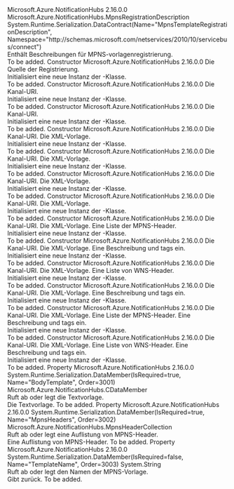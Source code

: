 <Type Name="MpnsTemplateRegistrationDescription" FullName="Microsoft.Azure.NotificationHubs.MpnsTemplateRegistrationDescription">
  <TypeSignature Language="C#" Value="public class MpnsTemplateRegistrationDescription : Microsoft.Azure.NotificationHubs.MpnsRegistrationDescription" />
  <TypeSignature Language="ILAsm" Value=".class public auto ansi beforefieldinit MpnsTemplateRegistrationDescription extends Microsoft.Azure.NotificationHubs.MpnsRegistrationDescription" />
  <TypeSignature Language="DocId" Value="T:Microsoft.Azure.NotificationHubs.MpnsTemplateRegistrationDescription" />
  <TypeSignature Language="VB.NET" Value="Public Class MpnsTemplateRegistrationDescription&#xA;Inherits MpnsRegistrationDescription" />
  <TypeSignature Language="F#" Value="type MpnsTemplateRegistrationDescription = class&#xA;    inherit MpnsRegistrationDescription" />
  <AssemblyInfo>
    <AssemblyName>Microsoft.Azure.NotificationHubs</AssemblyName>
    <AssemblyVersion>2.16.0.0</AssemblyVersion>
  </AssemblyInfo>
  <Base>
    <BaseTypeName>Microsoft.Azure.NotificationHubs.MpnsRegistrationDescription</BaseTypeName>
  </Base>
  <Interfaces />
  <Attributes>
    <Attribute>
      <AttributeName>System.Runtime.Serialization.DataContract(Name="MpnsTemplateRegistrationDescription", Namespace="http://schemas.microsoft.com/netservices/2010/10/servicebus/connect")</AttributeName>
    </Attribute>
  </Attributes>
  <Docs>
    <summary>Enthält Beschreibungen für MPNS-vorlagenregistrierung.</summary>
    <remarks>To be added.</remarks>
  </Docs>
  <Members>
    <Member MemberName=".ctor">
      <MemberSignature Language="C#" Value="public MpnsTemplateRegistrationDescription (Microsoft.Azure.NotificationHubs.MpnsTemplateRegistrationDescription sourceRegistration);" />
      <MemberSignature Language="ILAsm" Value=".method public hidebysig specialname rtspecialname instance void .ctor(class Microsoft.Azure.NotificationHubs.MpnsTemplateRegistrationDescription sourceRegistration) cil managed" />
      <MemberSignature Language="DocId" Value="M:Microsoft.Azure.NotificationHubs.MpnsTemplateRegistrationDescription.#ctor(Microsoft.Azure.NotificationHubs.MpnsTemplateRegistrationDescription)" />
      <MemberSignature Language="VB.NET" Value="Public Sub New (sourceRegistration As MpnsTemplateRegistrationDescription)" />
      <MemberSignature Language="F#" Value="new Microsoft.Azure.NotificationHubs.MpnsTemplateRegistrationDescription : Microsoft.Azure.NotificationHubs.MpnsTemplateRegistrationDescription -&gt; Microsoft.Azure.NotificationHubs.MpnsTemplateRegistrationDescription" Usage="new Microsoft.Azure.NotificationHubs.MpnsTemplateRegistrationDescription sourceRegistration" />
      <MemberType>Constructor</MemberType>
      <AssemblyInfo>
        <AssemblyName>Microsoft.Azure.NotificationHubs</AssemblyName>
        <AssemblyVersion>2.16.0.0</AssemblyVersion>
      </AssemblyInfo>
      <Parameters>
        <Parameter Name="sourceRegistration" Type="Microsoft.Azure.NotificationHubs.MpnsTemplateRegistrationDescription" />
      </Parameters>
      <Docs>
        <param name="sourceRegistration">Die Quelle der Registrierung.</param>
        <summary>Initialisiert eine neue Instanz der <see cref="T:Microsoft.Azure.NotificationHubs.MpnsTemplateRegistrationDescription" />-Klasse.</summary>
        <remarks>To be added.</remarks>
      </Docs>
    </Member>
    <Member MemberName=".ctor">
      <MemberSignature Language="C#" Value="public MpnsTemplateRegistrationDescription (string channelUri);" />
      <MemberSignature Language="ILAsm" Value=".method public hidebysig specialname rtspecialname instance void .ctor(string channelUri) cil managed" />
      <MemberSignature Language="DocId" Value="M:Microsoft.Azure.NotificationHubs.MpnsTemplateRegistrationDescription.#ctor(System.String)" />
      <MemberSignature Language="VB.NET" Value="Public Sub New (channelUri As String)" />
      <MemberSignature Language="F#" Value="new Microsoft.Azure.NotificationHubs.MpnsTemplateRegistrationDescription : string -&gt; Microsoft.Azure.NotificationHubs.MpnsTemplateRegistrationDescription" Usage="new Microsoft.Azure.NotificationHubs.MpnsTemplateRegistrationDescription channelUri" />
      <MemberType>Constructor</MemberType>
      <AssemblyInfo>
        <AssemblyName>Microsoft.Azure.NotificationHubs</AssemblyName>
        <AssemblyVersion>2.16.0.0</AssemblyVersion>
      </AssemblyInfo>
      <Parameters>
        <Parameter Name="channelUri" Type="System.String" />
      </Parameters>
      <Docs>
        <param name="channelUri">Die Kanal-URI.</param>
        <summary>Initialisiert eine neue Instanz der <see cref="T:Microsoft.Azure.NotificationHubs.MpnsTemplateRegistrationDescription" />-Klasse.</summary>
        <remarks>To be added.</remarks>
      </Docs>
    </Member>
    <Member MemberName=".ctor">
      <MemberSignature Language="C#" Value="public MpnsTemplateRegistrationDescription (Uri channelUri);" />
      <MemberSignature Language="ILAsm" Value=".method public hidebysig specialname rtspecialname instance void .ctor(class System.Uri channelUri) cil managed" />
      <MemberSignature Language="DocId" Value="M:Microsoft.Azure.NotificationHubs.MpnsTemplateRegistrationDescription.#ctor(System.Uri)" />
      <MemberSignature Language="VB.NET" Value="Public Sub New (channelUri As Uri)" />
      <MemberSignature Language="F#" Value="new Microsoft.Azure.NotificationHubs.MpnsTemplateRegistrationDescription : Uri -&gt; Microsoft.Azure.NotificationHubs.MpnsTemplateRegistrationDescription" Usage="new Microsoft.Azure.NotificationHubs.MpnsTemplateRegistrationDescription channelUri" />
      <MemberType>Constructor</MemberType>
      <AssemblyInfo>
        <AssemblyName>Microsoft.Azure.NotificationHubs</AssemblyName>
        <AssemblyVersion>2.16.0.0</AssemblyVersion>
      </AssemblyInfo>
      <Parameters>
        <Parameter Name="channelUri" Type="System.Uri" />
      </Parameters>
      <Docs>
        <param name="channelUri">Die Kanal-URI.</param>
        <summary>Initialisiert eine neue Instanz der <see cref="T:Microsoft.Azure.NotificationHubs.MpnsTemplateRegistrationDescription" />-Klasse.</summary>
        <remarks>To be added.</remarks>
      </Docs>
    </Member>
    <Member MemberName=".ctor">
      <MemberSignature Language="C#" Value="public MpnsTemplateRegistrationDescription (string channelUri, string templatePayload);" />
      <MemberSignature Language="ILAsm" Value=".method public hidebysig specialname rtspecialname instance void .ctor(string channelUri, string templatePayload) cil managed" />
      <MemberSignature Language="DocId" Value="M:Microsoft.Azure.NotificationHubs.MpnsTemplateRegistrationDescription.#ctor(System.String,System.String)" />
      <MemberSignature Language="VB.NET" Value="Public Sub New (channelUri As String, templatePayload As String)" />
      <MemberSignature Language="F#" Value="new Microsoft.Azure.NotificationHubs.MpnsTemplateRegistrationDescription : string * string -&gt; Microsoft.Azure.NotificationHubs.MpnsTemplateRegistrationDescription" Usage="new Microsoft.Azure.NotificationHubs.MpnsTemplateRegistrationDescription (channelUri, templatePayload)" />
      <MemberType>Constructor</MemberType>
      <AssemblyInfo>
        <AssemblyName>Microsoft.Azure.NotificationHubs</AssemblyName>
        <AssemblyVersion>2.16.0.0</AssemblyVersion>
      </AssemblyInfo>
      <Parameters>
        <Parameter Name="channelUri" Type="System.String" />
        <Parameter Name="templatePayload" Type="System.String" />
      </Parameters>
      <Docs>
        <param name="channelUri">Die Kanal-URI.</param>
        <param name="templatePayload">Die XML-Vorlage.</param>
        <summary>Initialisiert eine neue Instanz der <see cref="T:Microsoft.Azure.NotificationHubs.MpnsTemplateRegistrationDescription" />-Klasse.</summary>
        <remarks>To be added.</remarks>
      </Docs>
    </Member>
    <Member MemberName=".ctor">
      <MemberSignature Language="C#" Value="public MpnsTemplateRegistrationDescription (string channelUri, System.Xml.XmlDocument xmlTemplate);" />
      <MemberSignature Language="ILAsm" Value=".method public hidebysig specialname rtspecialname instance void .ctor(string channelUri, class System.Xml.XmlDocument xmlTemplate) cil managed" />
      <MemberSignature Language="DocId" Value="M:Microsoft.Azure.NotificationHubs.MpnsTemplateRegistrationDescription.#ctor(System.String,System.Xml.XmlDocument)" />
      <MemberSignature Language="VB.NET" Value="Public Sub New (channelUri As String, xmlTemplate As XmlDocument)" />
      <MemberSignature Language="F#" Value="new Microsoft.Azure.NotificationHubs.MpnsTemplateRegistrationDescription : string * System.Xml.XmlDocument -&gt; Microsoft.Azure.NotificationHubs.MpnsTemplateRegistrationDescription" Usage="new Microsoft.Azure.NotificationHubs.MpnsTemplateRegistrationDescription (channelUri, xmlTemplate)" />
      <MemberType>Constructor</MemberType>
      <AssemblyInfo>
        <AssemblyName>Microsoft.Azure.NotificationHubs</AssemblyName>
        <AssemblyVersion>2.16.0.0</AssemblyVersion>
      </AssemblyInfo>
      <Parameters>
        <Parameter Name="channelUri" Type="System.String" />
        <Parameter Name="xmlTemplate" Type="System.Xml.XmlDocument" />
      </Parameters>
      <Docs>
        <param name="channelUri">Die Kanal-URI.</param>
        <param name="xmlTemplate">Die XML-Vorlage.</param>
        <summary>Initialisiert eine neue Instanz der <see cref="T:Microsoft.Azure.NotificationHubs.MpnsTemplateRegistrationDescription" />-Klasse.</summary>
        <remarks>To be added.</remarks>
      </Docs>
    </Member>
    <Member MemberName=".ctor">
      <MemberSignature Language="C#" Value="public MpnsTemplateRegistrationDescription (Uri channelUri, string templatePayload);" />
      <MemberSignature Language="ILAsm" Value=".method public hidebysig specialname rtspecialname instance void .ctor(class System.Uri channelUri, string templatePayload) cil managed" />
      <MemberSignature Language="DocId" Value="M:Microsoft.Azure.NotificationHubs.MpnsTemplateRegistrationDescription.#ctor(System.Uri,System.String)" />
      <MemberSignature Language="VB.NET" Value="Public Sub New (channelUri As Uri, templatePayload As String)" />
      <MemberSignature Language="F#" Value="new Microsoft.Azure.NotificationHubs.MpnsTemplateRegistrationDescription : Uri * string -&gt; Microsoft.Azure.NotificationHubs.MpnsTemplateRegistrationDescription" Usage="new Microsoft.Azure.NotificationHubs.MpnsTemplateRegistrationDescription (channelUri, templatePayload)" />
      <MemberType>Constructor</MemberType>
      <AssemblyInfo>
        <AssemblyName>Microsoft.Azure.NotificationHubs</AssemblyName>
        <AssemblyVersion>2.16.0.0</AssemblyVersion>
      </AssemblyInfo>
      <Parameters>
        <Parameter Name="channelUri" Type="System.Uri" />
        <Parameter Name="templatePayload" Type="System.String" />
      </Parameters>
      <Docs>
        <param name="channelUri">Die Kanal-URI.</param>
        <param name="templatePayload">Die XML-Vorlage.</param>
        <summary>Initialisiert eine neue Instanz der <see cref="T:Microsoft.Azure.NotificationHubs.MpnsTemplateRegistrationDescription" />-Klasse.</summary>
        <remarks>To be added.</remarks>
      </Docs>
    </Member>
    <Member MemberName=".ctor">
      <MemberSignature Language="C#" Value="public MpnsTemplateRegistrationDescription (Uri channelUri, System.Xml.XmlDocument xmlTemplate);" />
      <MemberSignature Language="ILAsm" Value=".method public hidebysig specialname rtspecialname instance void .ctor(class System.Uri channelUri, class System.Xml.XmlDocument xmlTemplate) cil managed" />
      <MemberSignature Language="DocId" Value="M:Microsoft.Azure.NotificationHubs.MpnsTemplateRegistrationDescription.#ctor(System.Uri,System.Xml.XmlDocument)" />
      <MemberSignature Language="VB.NET" Value="Public Sub New (channelUri As Uri, xmlTemplate As XmlDocument)" />
      <MemberSignature Language="F#" Value="new Microsoft.Azure.NotificationHubs.MpnsTemplateRegistrationDescription : Uri * System.Xml.XmlDocument -&gt; Microsoft.Azure.NotificationHubs.MpnsTemplateRegistrationDescription" Usage="new Microsoft.Azure.NotificationHubs.MpnsTemplateRegistrationDescription (channelUri, xmlTemplate)" />
      <MemberType>Constructor</MemberType>
      <AssemblyInfo>
        <AssemblyName>Microsoft.Azure.NotificationHubs</AssemblyName>
        <AssemblyVersion>2.16.0.0</AssemblyVersion>
      </AssemblyInfo>
      <Parameters>
        <Parameter Name="channelUri" Type="System.Uri" />
        <Parameter Name="xmlTemplate" Type="System.Xml.XmlDocument" />
      </Parameters>
      <Docs>
        <param name="channelUri">Die Kanal-URI.</param>
        <param name="xmlTemplate">Die XML-Vorlage.</param>
        <summary>Initialisiert eine neue Instanz der <see cref="T:Microsoft.Azure.NotificationHubs.MpnsTemplateRegistrationDescription" />-Klasse.</summary>
        <remarks>To be added.</remarks>
      </Docs>
    </Member>
    <Member MemberName=".ctor">
      <MemberSignature Language="C#" Value="public MpnsTemplateRegistrationDescription (string channelUri, string templatePayload, System.Collections.Generic.IDictionary&lt;string,string&gt; mpnsHeaders);" />
      <MemberSignature Language="ILAsm" Value=".method public hidebysig specialname rtspecialname instance void .ctor(string channelUri, string templatePayload, class System.Collections.Generic.IDictionary`2&lt;string, string&gt; mpnsHeaders) cil managed" />
      <MemberSignature Language="DocId" Value="M:Microsoft.Azure.NotificationHubs.MpnsTemplateRegistrationDescription.#ctor(System.String,System.String,System.Collections.Generic.IDictionary{System.String,System.String})" />
      <MemberSignature Language="VB.NET" Value="Public Sub New (channelUri As String, templatePayload As String, mpnsHeaders As IDictionary(Of String, String))" />
      <MemberSignature Language="F#" Value="new Microsoft.Azure.NotificationHubs.MpnsTemplateRegistrationDescription : string * string * System.Collections.Generic.IDictionary&lt;string, string&gt; -&gt; Microsoft.Azure.NotificationHubs.MpnsTemplateRegistrationDescription" Usage="new Microsoft.Azure.NotificationHubs.MpnsTemplateRegistrationDescription (channelUri, templatePayload, mpnsHeaders)" />
      <MemberType>Constructor</MemberType>
      <AssemblyInfo>
        <AssemblyName>Microsoft.Azure.NotificationHubs</AssemblyName>
        <AssemblyVersion>2.16.0.0</AssemblyVersion>
      </AssemblyInfo>
      <Parameters>
        <Parameter Name="channelUri" Type="System.String" />
        <Parameter Name="templatePayload" Type="System.String" />
        <Parameter Name="mpnsHeaders" Type="System.Collections.Generic.IDictionary&lt;System.String,System.String&gt;" />
      </Parameters>
      <Docs>
        <param name="channelUri">Die Kanal-URI.</param>
        <param name="templatePayload">Die XML-Vorlage.</param>
        <param name="mpnsHeaders">Eine Liste der MPNS-Header.</param>
        <summary>Initialisiert eine neue Instanz der <see cref="T:Microsoft.Azure.NotificationHubs.MpnsTemplateRegistrationDescription" />-Klasse.</summary>
        <remarks>To be added.</remarks>
      </Docs>
    </Member>
    <Member MemberName=".ctor">
      <MemberSignature Language="C#" Value="public MpnsTemplateRegistrationDescription (string channelUri, string templatePayload, System.Collections.Generic.IEnumerable&lt;string&gt; tags);" />
      <MemberSignature Language="ILAsm" Value=".method public hidebysig specialname rtspecialname instance void .ctor(string channelUri, string templatePayload, class System.Collections.Generic.IEnumerable`1&lt;string&gt; tags) cil managed" />
      <MemberSignature Language="DocId" Value="M:Microsoft.Azure.NotificationHubs.MpnsTemplateRegistrationDescription.#ctor(System.String,System.String,System.Collections.Generic.IEnumerable{System.String})" />
      <MemberSignature Language="VB.NET" Value="Public Sub New (channelUri As String, templatePayload As String, tags As IEnumerable(Of String))" />
      <MemberSignature Language="F#" Value="new Microsoft.Azure.NotificationHubs.MpnsTemplateRegistrationDescription : string * string * seq&lt;string&gt; -&gt; Microsoft.Azure.NotificationHubs.MpnsTemplateRegistrationDescription" Usage="new Microsoft.Azure.NotificationHubs.MpnsTemplateRegistrationDescription (channelUri, templatePayload, tags)" />
      <MemberType>Constructor</MemberType>
      <AssemblyInfo>
        <AssemblyName>Microsoft.Azure.NotificationHubs</AssemblyName>
        <AssemblyVersion>2.16.0.0</AssemblyVersion>
      </AssemblyInfo>
      <Parameters>
        <Parameter Name="channelUri" Type="System.String" />
        <Parameter Name="templatePayload" Type="System.String" />
        <Parameter Name="tags" Type="System.Collections.Generic.IEnumerable&lt;System.String&gt;" />
      </Parameters>
      <Docs>
        <param name="channelUri">Die Kanal-URI.</param>
        <param name="templatePayload">Die XML-Vorlage.</param>
        <param name="tags">Eine Beschreibung und tags ein.</param>
        <summary>Initialisiert eine neue Instanz der <see cref="T:Microsoft.Azure.NotificationHubs.MpnsTemplateRegistrationDescription" />-Klasse.</summary>
        <remarks>To be added.</remarks>
      </Docs>
    </Member>
    <Member MemberName=".ctor">
      <MemberSignature Language="C#" Value="public MpnsTemplateRegistrationDescription (Uri channelUri, string templatePayload, System.Collections.Generic.IDictionary&lt;string,string&gt; mpnsHeaders);" />
      <MemberSignature Language="ILAsm" Value=".method public hidebysig specialname rtspecialname instance void .ctor(class System.Uri channelUri, string templatePayload, class System.Collections.Generic.IDictionary`2&lt;string, string&gt; mpnsHeaders) cil managed" />
      <MemberSignature Language="DocId" Value="M:Microsoft.Azure.NotificationHubs.MpnsTemplateRegistrationDescription.#ctor(System.Uri,System.String,System.Collections.Generic.IDictionary{System.String,System.String})" />
      <MemberSignature Language="VB.NET" Value="Public Sub New (channelUri As Uri, templatePayload As String, mpnsHeaders As IDictionary(Of String, String))" />
      <MemberSignature Language="F#" Value="new Microsoft.Azure.NotificationHubs.MpnsTemplateRegistrationDescription : Uri * string * System.Collections.Generic.IDictionary&lt;string, string&gt; -&gt; Microsoft.Azure.NotificationHubs.MpnsTemplateRegistrationDescription" Usage="new Microsoft.Azure.NotificationHubs.MpnsTemplateRegistrationDescription (channelUri, templatePayload, mpnsHeaders)" />
      <MemberType>Constructor</MemberType>
      <AssemblyInfo>
        <AssemblyName>Microsoft.Azure.NotificationHubs</AssemblyName>
        <AssemblyVersion>2.16.0.0</AssemblyVersion>
      </AssemblyInfo>
      <Parameters>
        <Parameter Name="channelUri" Type="System.Uri" />
        <Parameter Name="templatePayload" Type="System.String" />
        <Parameter Name="mpnsHeaders" Type="System.Collections.Generic.IDictionary&lt;System.String,System.String&gt;" />
      </Parameters>
      <Docs>
        <param name="channelUri">Die Kanal-URI.</param>
        <param name="templatePayload">Die XML-Vorlage.</param>
        <param name="mpnsHeaders">Eine Liste von WNS-Header.</param>
        <summary>Initialisiert eine neue Instanz der <see cref="T:Microsoft.Azure.NotificationHubs.MpnsTemplateRegistrationDescription" />-Klasse.</summary>
        <remarks>To be added.</remarks>
      </Docs>
    </Member>
    <Member MemberName=".ctor">
      <MemberSignature Language="C#" Value="public MpnsTemplateRegistrationDescription (Uri channelUri, string templatePayload, System.Collections.Generic.IEnumerable&lt;string&gt; tags);" />
      <MemberSignature Language="ILAsm" Value=".method public hidebysig specialname rtspecialname instance void .ctor(class System.Uri channelUri, string templatePayload, class System.Collections.Generic.IEnumerable`1&lt;string&gt; tags) cil managed" />
      <MemberSignature Language="DocId" Value="M:Microsoft.Azure.NotificationHubs.MpnsTemplateRegistrationDescription.#ctor(System.Uri,System.String,System.Collections.Generic.IEnumerable{System.String})" />
      <MemberSignature Language="VB.NET" Value="Public Sub New (channelUri As Uri, templatePayload As String, tags As IEnumerable(Of String))" />
      <MemberSignature Language="F#" Value="new Microsoft.Azure.NotificationHubs.MpnsTemplateRegistrationDescription : Uri * string * seq&lt;string&gt; -&gt; Microsoft.Azure.NotificationHubs.MpnsTemplateRegistrationDescription" Usage="new Microsoft.Azure.NotificationHubs.MpnsTemplateRegistrationDescription (channelUri, templatePayload, tags)" />
      <MemberType>Constructor</MemberType>
      <AssemblyInfo>
        <AssemblyName>Microsoft.Azure.NotificationHubs</AssemblyName>
        <AssemblyVersion>2.16.0.0</AssemblyVersion>
      </AssemblyInfo>
      <Parameters>
        <Parameter Name="channelUri" Type="System.Uri" />
        <Parameter Name="templatePayload" Type="System.String" />
        <Parameter Name="tags" Type="System.Collections.Generic.IEnumerable&lt;System.String&gt;" />
      </Parameters>
      <Docs>
        <param name="channelUri">Die Kanal-URI.</param>
        <param name="templatePayload">Die XML-Vorlage.</param>
        <param name="tags">Eine Beschreibung und tags ein.</param>
        <summary>Initialisiert eine neue Instanz der <see cref="T:Microsoft.Azure.NotificationHubs.MpnsTemplateRegistrationDescription" />-Klasse.</summary>
        <remarks>To be added.</remarks>
      </Docs>
    </Member>
    <Member MemberName=".ctor">
      <MemberSignature Language="C#" Value="public MpnsTemplateRegistrationDescription (string channelUri, string templatePayload, System.Collections.Generic.IDictionary&lt;string,string&gt; mpnsHeaders, System.Collections.Generic.IEnumerable&lt;string&gt; tags);" />
      <MemberSignature Language="ILAsm" Value=".method public hidebysig specialname rtspecialname instance void .ctor(string channelUri, string templatePayload, class System.Collections.Generic.IDictionary`2&lt;string, string&gt; mpnsHeaders, class System.Collections.Generic.IEnumerable`1&lt;string&gt; tags) cil managed" />
      <MemberSignature Language="DocId" Value="M:Microsoft.Azure.NotificationHubs.MpnsTemplateRegistrationDescription.#ctor(System.String,System.String,System.Collections.Generic.IDictionary{System.String,System.String},System.Collections.Generic.IEnumerable{System.String})" />
      <MemberSignature Language="VB.NET" Value="Public Sub New (channelUri As String, templatePayload As String, mpnsHeaders As IDictionary(Of String, String), tags As IEnumerable(Of String))" />
      <MemberSignature Language="F#" Value="new Microsoft.Azure.NotificationHubs.MpnsTemplateRegistrationDescription : string * string * System.Collections.Generic.IDictionary&lt;string, string&gt; * seq&lt;string&gt; -&gt; Microsoft.Azure.NotificationHubs.MpnsTemplateRegistrationDescription" Usage="new Microsoft.Azure.NotificationHubs.MpnsTemplateRegistrationDescription (channelUri, templatePayload, mpnsHeaders, tags)" />
      <MemberType>Constructor</MemberType>
      <AssemblyInfo>
        <AssemblyName>Microsoft.Azure.NotificationHubs</AssemblyName>
        <AssemblyVersion>2.16.0.0</AssemblyVersion>
      </AssemblyInfo>
      <Parameters>
        <Parameter Name="channelUri" Type="System.String" />
        <Parameter Name="templatePayload" Type="System.String" />
        <Parameter Name="mpnsHeaders" Type="System.Collections.Generic.IDictionary&lt;System.String,System.String&gt;" />
        <Parameter Name="tags" Type="System.Collections.Generic.IEnumerable&lt;System.String&gt;" />
      </Parameters>
      <Docs>
        <param name="channelUri">Die Kanal-URI.</param>
        <param name="templatePayload">Die XML-Vorlage.</param>
        <param name="mpnsHeaders">Eine Liste der MPNS-Header.</param>
        <param name="tags">Eine Beschreibung und tags ein.</param>
        <summary>Initialisiert eine neue Instanz der <see cref="T:Microsoft.Azure.NotificationHubs.MpnsTemplateRegistrationDescription" />-Klasse.</summary>
        <remarks>To be added.</remarks>
      </Docs>
    </Member>
    <Member MemberName=".ctor">
      <MemberSignature Language="C#" Value="public MpnsTemplateRegistrationDescription (Uri channelUri, string templatePayload, System.Collections.Generic.IDictionary&lt;string,string&gt; mpnsHeaders, System.Collections.Generic.IEnumerable&lt;string&gt; tags);" />
      <MemberSignature Language="ILAsm" Value=".method public hidebysig specialname rtspecialname instance void .ctor(class System.Uri channelUri, string templatePayload, class System.Collections.Generic.IDictionary`2&lt;string, string&gt; mpnsHeaders, class System.Collections.Generic.IEnumerable`1&lt;string&gt; tags) cil managed" />
      <MemberSignature Language="DocId" Value="M:Microsoft.Azure.NotificationHubs.MpnsTemplateRegistrationDescription.#ctor(System.Uri,System.String,System.Collections.Generic.IDictionary{System.String,System.String},System.Collections.Generic.IEnumerable{System.String})" />
      <MemberSignature Language="VB.NET" Value="Public Sub New (channelUri As Uri, templatePayload As String, mpnsHeaders As IDictionary(Of String, String), tags As IEnumerable(Of String))" />
      <MemberSignature Language="F#" Value="new Microsoft.Azure.NotificationHubs.MpnsTemplateRegistrationDescription : Uri * string * System.Collections.Generic.IDictionary&lt;string, string&gt; * seq&lt;string&gt; -&gt; Microsoft.Azure.NotificationHubs.MpnsTemplateRegistrationDescription" Usage="new Microsoft.Azure.NotificationHubs.MpnsTemplateRegistrationDescription (channelUri, templatePayload, mpnsHeaders, tags)" />
      <MemberType>Constructor</MemberType>
      <AssemblyInfo>
        <AssemblyName>Microsoft.Azure.NotificationHubs</AssemblyName>
        <AssemblyVersion>2.16.0.0</AssemblyVersion>
      </AssemblyInfo>
      <Parameters>
        <Parameter Name="channelUri" Type="System.Uri" />
        <Parameter Name="templatePayload" Type="System.String" />
        <Parameter Name="mpnsHeaders" Type="System.Collections.Generic.IDictionary&lt;System.String,System.String&gt;" />
        <Parameter Name="tags" Type="System.Collections.Generic.IEnumerable&lt;System.String&gt;" />
      </Parameters>
      <Docs>
        <param name="channelUri">Die Kanal-URI.</param>
        <param name="templatePayload">Die XML-Vorlage.</param>
        <param name="mpnsHeaders">Eine Liste von WNS-Header.</param>
        <param name="tags">Eine Beschreibung und tags ein.</param>
        <summary>Initialisiert eine neue Instanz der <see cref="T:Microsoft.Azure.NotificationHubs.MpnsTemplateRegistrationDescription" />-Klasse.</summary>
        <remarks>To be added.</remarks>
      </Docs>
    </Member>
    <Member MemberName="BodyTemplate">
      <MemberSignature Language="C#" Value="public Microsoft.Azure.NotificationHubs.CDataMember BodyTemplate { get; set; }" />
      <MemberSignature Language="ILAsm" Value=".property instance class Microsoft.Azure.NotificationHubs.CDataMember BodyTemplate" />
      <MemberSignature Language="DocId" Value="P:Microsoft.Azure.NotificationHubs.MpnsTemplateRegistrationDescription.BodyTemplate" />
      <MemberSignature Language="VB.NET" Value="Public Property BodyTemplate As CDataMember" />
      <MemberSignature Language="F#" Value="member this.BodyTemplate : Microsoft.Azure.NotificationHubs.CDataMember with get, set" Usage="Microsoft.Azure.NotificationHubs.MpnsTemplateRegistrationDescription.BodyTemplate" />
      <MemberType>Property</MemberType>
      <AssemblyInfo>
        <AssemblyName>Microsoft.Azure.NotificationHubs</AssemblyName>
        <AssemblyVersion>2.16.0.0</AssemblyVersion>
      </AssemblyInfo>
      <Attributes>
        <Attribute>
          <AttributeName>System.Runtime.Serialization.DataMember(IsRequired=true, Name="BodyTemplate", Order=3001)</AttributeName>
        </Attribute>
      </Attributes>
      <ReturnValue>
        <ReturnType>Microsoft.Azure.NotificationHubs.CDataMember</ReturnType>
      </ReturnValue>
      <Docs>
        <summary>Ruft ab oder legt die Textvorlage.</summary>
        <value>Die Textvorlage.</value>
        <remarks>To be added.</remarks>
      </Docs>
    </Member>
    <Member MemberName="MpnsHeaders">
      <MemberSignature Language="C#" Value="public Microsoft.Azure.NotificationHubs.MpnsHeaderCollection MpnsHeaders { get; set; }" />
      <MemberSignature Language="ILAsm" Value=".property instance class Microsoft.Azure.NotificationHubs.MpnsHeaderCollection MpnsHeaders" />
      <MemberSignature Language="DocId" Value="P:Microsoft.Azure.NotificationHubs.MpnsTemplateRegistrationDescription.MpnsHeaders" />
      <MemberSignature Language="VB.NET" Value="Public Property MpnsHeaders As MpnsHeaderCollection" />
      <MemberSignature Language="F#" Value="member this.MpnsHeaders : Microsoft.Azure.NotificationHubs.MpnsHeaderCollection with get, set" Usage="Microsoft.Azure.NotificationHubs.MpnsTemplateRegistrationDescription.MpnsHeaders" />
      <MemberType>Property</MemberType>
      <AssemblyInfo>
        <AssemblyName>Microsoft.Azure.NotificationHubs</AssemblyName>
        <AssemblyVersion>2.16.0.0</AssemblyVersion>
      </AssemblyInfo>
      <Attributes>
        <Attribute>
          <AttributeName>System.Runtime.Serialization.DataMember(IsRequired=true, Name="MpnsHeaders", Order=3002)</AttributeName>
        </Attribute>
      </Attributes>
      <ReturnValue>
        <ReturnType>Microsoft.Azure.NotificationHubs.MpnsHeaderCollection</ReturnType>
      </ReturnValue>
      <Docs>
        <summary>Ruft ab oder legt eine Auflistung von MPNS-Header.</summary>
        <value>Eine Auflistung von MPNS-Header.</value>
        <remarks>To be added.</remarks>
      </Docs>
    </Member>
    <Member MemberName="TemplateName">
      <MemberSignature Language="C#" Value="public string TemplateName { get; set; }" />
      <MemberSignature Language="ILAsm" Value=".property instance string TemplateName" />
      <MemberSignature Language="DocId" Value="P:Microsoft.Azure.NotificationHubs.MpnsTemplateRegistrationDescription.TemplateName" />
      <MemberSignature Language="VB.NET" Value="Public Property TemplateName As String" />
      <MemberSignature Language="F#" Value="member this.TemplateName : string with get, set" Usage="Microsoft.Azure.NotificationHubs.MpnsTemplateRegistrationDescription.TemplateName" />
      <MemberType>Property</MemberType>
      <AssemblyInfo>
        <AssemblyName>Microsoft.Azure.NotificationHubs</AssemblyName>
        <AssemblyVersion>2.16.0.0</AssemblyVersion>
      </AssemblyInfo>
      <Attributes>
        <Attribute>
          <AttributeName>System.Runtime.Serialization.DataMember(IsRequired=false, Name="TemplateName", Order=3003)</AttributeName>
        </Attribute>
      </Attributes>
      <ReturnValue>
        <ReturnType>System.String</ReturnType>
      </ReturnValue>
      <Docs>
        <summary>Ruft ab oder legt den Namen der MPNS-Vorlage.</summary>
        <value>Gibt <see cref="T:System.String" />zurück.</value>
        <remarks>To be added.</remarks>
      </Docs>
    </Member>
  </Members>
</Type>